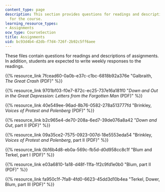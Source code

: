 ```yaml
---
content_type: page
description: This section provides questions for readings and descriptions of assignments
  for the course.
learning_resource_types:
- Assignments
ocw_type: CourseSection
title: Assignments
uid: bc93d4b4-d2db-f7d4-726f-2b92c5ff6aee
---
```


These files contain questions for readings and descriptions of assignments. In addition, students are expected to write weekly responses to the readings.

{{% resource_link 7fcead60-0a0b-e37c-c1bc-6818b92a376e "Galbraith, _The Great Crash_ (PDF)" %}}

{{% resource_link 9701bf03-f0e7-872c-ec25-737e16a181f0 "_Down and Out in the Great Depression: Letters from the Forgotten Man_ (PDF)" %}}

{{% resource_link 40e549ee-96ad-8b76-0582-278a513777fd "Brinkley, _Voices of Protest and Polenberg_ (PDF)" %}}

{{% resource_link b2c965e4-de70-208a-6ed7-39de076a8a42 "_Down and Out_, part II (PDF)" %}}

{{% resource_link 09a35ce2-7575-0923-007d-18e5553eda54 "Brinkley, _Voices of Protest and Polenberg_, part II (PDF)" %}}

{{% resource_link 0b16b4d8-eb0a-569c-fb5d-d0d958cc8c1f "Blum and Terkel, part I (PDF)" %}}

{{% resource_link e03a6810-1a18-d48f-11fa-1f2c9fd1e0b0 "Blum, part II (PDF)" %}}

{{% resource_link fa950c1f-7fa8-4fd0-6623-45dd3d10b4ea "Terkel, Dower, Blum, part III (PDF)" %}}